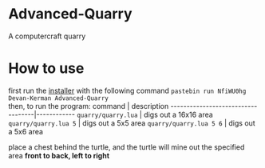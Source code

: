 # Advanced-Quarry
A computercraft quarry

# How to use
first run the [installer](https://github.com/Devan-Kerman/cc-installer/) with the following command `pastebin run NfiWU0hg Devan-Kerman Advanced-Quarry`\
then, to run the program:
command                            | description
-----------------------------------|------------
`quarry/quarry.lua`                | digs out a 16x16 area
`quarry/quarry.lua 5`              | digs out a 5x5 area
`quarry/quarry.lua 5 6`            | digs out a 5x6 area

place a chest behind the turtle, and the turtle will mine out the specified area **front to back, left to right**
